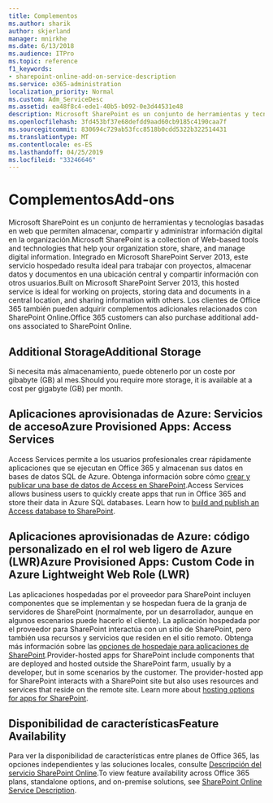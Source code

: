 ```yaml
---
title: Complementos
ms.author: sharik
author: skjerland
manager: mnirkhe
ms.date: 6/13/2018
ms.audience: ITPro
ms.topic: reference
f1_keywords:
- sharepoint-online-add-on-service-description
ms.service: o365-administration
localization_priority: Normal
ms.custom: Adm_ServiceDesc
ms.assetid: ea48f8c4-ede1-40b5-b092-0e3d44531e48
description: Microsoft SharePoint es un conjunto de herramientas y tecnologías basadas en web que permiten almacenar, compartir y administrar información digital en la organización. Integrado en Microsoft SharePoint Server 2013, este servicio hospedado resulta ideal para trabajar con proyectos, almacenar datos y documentos en una ubicación central y compartir información con otros usuarios. Los clientes de Office 365 también pueden adquirir complementos adicionales relacionados con SharePoint Online.
ms.openlocfilehash: 3fd453bf37e68defdd9aad60cb9185c4190caa7f
ms.sourcegitcommit: 830694c729ab53fcc8518b0cdd5322b322514431
ms.translationtype: MT
ms.contentlocale: es-ES
ms.lasthandoff: 04/25/2019
ms.locfileid: "33246646"
---
```

# <a name="add-ons"></a><span data-ttu-id="fc1fa-105">Complementos</span><span class="sxs-lookup"><span data-stu-id="fc1fa-105">Add-ons</span></span>

<span data-ttu-id="fc1fa-106">Microsoft SharePoint es un conjunto de herramientas y tecnologías basadas en web que permiten almacenar, compartir y administrar información digital en la organización.</span><span class="sxs-lookup"><span data-stu-id="fc1fa-106">Microsoft SharePoint is a collection of Web-based tools and technologies that help your organization store, share, and manage digital information.</span></span> <span data-ttu-id="fc1fa-107">Integrado en Microsoft SharePoint Server 2013, este servicio hospedado resulta ideal para trabajar con proyectos, almacenar datos y documentos en una ubicación central y compartir información con otros usuarios.</span><span class="sxs-lookup"><span data-stu-id="fc1fa-107">Built on Microsoft SharePoint Server 2013, this hosted service is ideal for working on projects, storing data and documents in a central location, and sharing information with others.</span></span> <span data-ttu-id="fc1fa-108">Los clientes de Office 365 también pueden adquirir complementos adicionales relacionados con SharePoint Online.</span><span class="sxs-lookup"><span data-stu-id="fc1fa-108">Office 365 customers can also purchase additional add-ons associated to SharePoint Online.</span></span>
  
## <a name="additional-storage"></a><span data-ttu-id="fc1fa-109">Additional Storage</span><span class="sxs-lookup"><span data-stu-id="fc1fa-109">Additional Storage</span></span>
<span data-ttu-id="fc1fa-110"><a name="bkmk_AdditionalStorage"> </a></span><span class="sxs-lookup"><span data-stu-id="fc1fa-110"></span></span>

<span data-ttu-id="fc1fa-111">Si necesita más almacenamiento, puede obtenerlo por un coste por gibabyte (GB) al mes.</span><span class="sxs-lookup"><span data-stu-id="fc1fa-111">Should you require more storage, it is available at a cost per gigabyte (GB) per month.</span></span>
  
## <a name="azure-provisioned-apps-access-services"></a><span data-ttu-id="fc1fa-112">Aplicaciones aprovisionadas de Azure: Servicios de acceso</span><span class="sxs-lookup"><span data-stu-id="fc1fa-112">Azure Provisioned Apps: Access Services</span></span>
<span data-ttu-id="fc1fa-113"><a name="bkmk_AzureProvisionedAppsAccessServices"> </a></span><span class="sxs-lookup"><span data-stu-id="fc1fa-113"></span></span>

<span data-ttu-id="fc1fa-p103">Access Services permite a los usuarios profesionales crear rápidamente aplicaciones que se ejecutan en Office 365 y almacenan sus datos en bases de datos SQL de Azure. Obtenga información sobre cómo [crear y publicar una base de datos de Access en SharePoint](https://go.microsoft.com/fwlink/p/?LinkID=393754).</span><span class="sxs-lookup"><span data-stu-id="fc1fa-p103">Access Services allows business users to quickly create apps that run in Office 365 and store their data in Azure SQL databases. Learn how to [build and publish an Access database to SharePoint](https://go.microsoft.com/fwlink/p/?LinkID=393754).</span></span>
  
## <a name="azure-provisioned-apps-custom-code-in-azure-lightweight-web-role-lwr"></a><span data-ttu-id="fc1fa-116">Aplicaciones aprovisionadas de Azure: código personalizado en el rol web ligero de Azure (LWR)</span><span class="sxs-lookup"><span data-stu-id="fc1fa-116">Azure Provisioned Apps: Custom Code in Azure Lightweight Web Role (LWR)</span></span>
<span data-ttu-id="fc1fa-117"><a name="bkmk_AzureProvisionedAppsCustomCodeinAzureLWR"> </a></span><span class="sxs-lookup"><span data-stu-id="fc1fa-117"></span></span>

<span data-ttu-id="fc1fa-p104">Las aplicaciones hospedadas por el proveedor para SharePoint incluyen componentes que se implementan y se hospedan fuera de la granja de servidores de SharePoint (normalmente, por un desarrollador, aunque en algunos escenarios puede hacerlo el cliente). La aplicación hospedada por el proveedor para SharePoint interactúa con un sitio de SharePoint, pero también usa recursos y servicios que residen en el sitio remoto. Obtenga más información sobre las [opciones de hospedaje para aplicaciones de SharePoint](https://go.microsoft.com/fwlink/?LinkId=271314).</span><span class="sxs-lookup"><span data-stu-id="fc1fa-p104">Provider-hosted apps for SharePoint include components that are deployed and hosted outside the SharePoint farm, usually by a developer, but in some scenarios by the customer. The provider-hosted app for SharePoint interacts with a SharePoint site but also uses resources and services that reside on the remote site. Learn more about [hosting options for apps for SharePoint](https://go.microsoft.com/fwlink/?LinkId=271314).</span></span>
  
## <a name="feature-availability"></a><span data-ttu-id="fc1fa-121">Disponibilidad de características</span><span class="sxs-lookup"><span data-stu-id="fc1fa-121">Feature Availability</span></span>
<span data-ttu-id="fc1fa-122"><a name="bkmk_AzureProvisionedAppsCustomCodeinAzureLWR"> </a></span><span class="sxs-lookup"><span data-stu-id="fc1fa-122"></span></span>

<span data-ttu-id="fc1fa-123">Para ver la disponibilidad de características entre planes de Office 365, las opciones independientes y las soluciones locales, consulte [Descripción del servicio SharePoint Online](sharepoint-online-service-description.md).</span><span class="sxs-lookup"><span data-stu-id="fc1fa-123">To view feature availability across Office 365 plans, standalone options, and on-premise solutions, see [SharePoint Online Service Description](sharepoint-online-service-description.md).</span></span>
  

